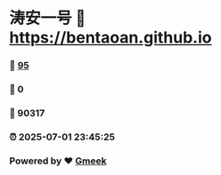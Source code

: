 # 涛安一号 :link: https://bentaoan.github.io 
### :page_facing_up: [95](https://bentaoan.github.io/tag.html) 
### :speech_balloon: 0 
### :hibiscus: 90317 
### :alarm_clock: 2025-07-01 23:45:25 
### Powered by :heart: [Gmeek](https://github.com/Meekdai/Gmeek)
